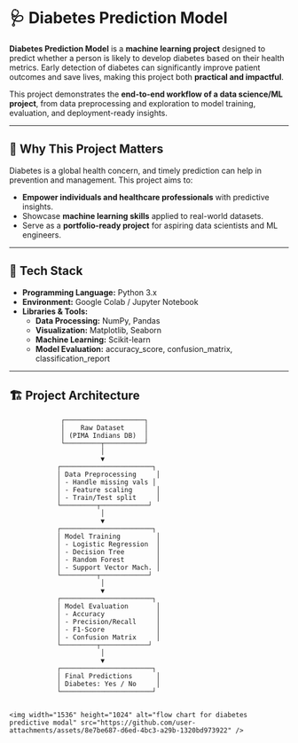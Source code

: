 # 🩺 Diabetes Prediction Model

**Diabetes Prediction Model** is a **machine learning project** designed to predict whether a person is likely to develop diabetes based on their health metrics. Early detection of diabetes can significantly improve patient outcomes and save lives, making this project both **practical and impactful**.

This project demonstrates the **end-to-end workflow of a data science/ML project**, from data preprocessing and exploration to model training, evaluation, and deployment-ready insights.

---

## 🌟 Why This Project Matters
Diabetes is a global health concern, and timely prediction can help in prevention and management. This project aims to:  
- **Empower individuals and healthcare professionals** with predictive insights.  
- Showcase **machine learning skills** applied to real-world datasets.  
- Serve as a **portfolio-ready project** for aspiring data scientists and ML engineers.  

---

## 🚀 Tech Stack
- **Programming Language:** Python 3.x  
- **Environment:** Google Colab / Jupyter Notebook  
- **Libraries & Tools:**
  - **Data Processing:** NumPy, Pandas
  - **Visualization:** Matplotlib, Seaborn
  - **Machine Learning:** Scikit-learn
  - **Model Evaluation:** accuracy_score, confusion_matrix, classification_report

---

## 🏗️ Project Architecture

```text
             ┌────────────────────┐
             │    Raw Dataset     │
             │ (PIMA Indians DB)  │
             └─────────┬──────────┘
                       │
                       ▼
            ┌───────────────────────┐
            │ Data Preprocessing     │
            │ - Handle missing vals │
            │ - Feature scaling      │
            │ - Train/Test split     │
            └─────────┬────────────┘
                       │
                       ▼
            ┌───────────────────────┐
            │ Model Training         │
            │ - Logistic Regression  │
            │ - Decision Tree        │
            │ - Random Forest        │
            │ - Support Vector Mach. │
            └─────────┬────────────┘
                       │
                       ▼
            ┌───────────────────────┐
            │ Model Evaluation       │
            │ - Accuracy             │
            │ - Precision/Recall     │
            │ - F1-Score             │
            │ - Confusion Matrix     │
            └─────────┬────────────┘        
                       │
                       ▼
            ┌───────────────────────┐
            │ Final Predictions      │
            │ Diabetes: Yes / No     │
            └───────────────────────┘


<img width="1536" height="1024" alt="flow chart for diabetes predictive modal" src="https://github.com/user-attachments/assets/8e7be687-d6ed-4bc3-a29b-1320bd973922" />
